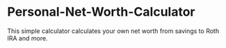 # Personal-Net-Worth-Calculator
This simple calculator calculates your own net worth from savings to Roth IRA and more.
